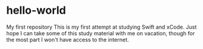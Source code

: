 # hello-world
My first repository
This is my first attempt at studying Swift and xCode.
Just hope I can take some of this study material with me on vacation, though for the most part I won't have access to the internet.
